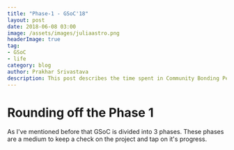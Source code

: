```yaml
---
title: "Phase-1 - GSoC'18"
layout: post
date: 2018-06-08 03:00
image: /assets/images/juliaastro.png
headerImage: true
tag:
- GSoC
- life
category: blog
author: Prakhar Srivastava
description: This post describes the time spent in Community Bonding Period.
---
```

# Rounding off the Phase 1

As I've mentioned before that GSoC is divided into 3 phases. These phases are a medium to keep a check on the project and tap on it's progress.

